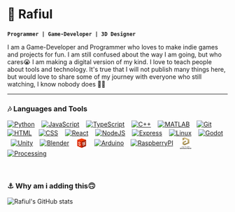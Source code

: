 # 🎃 Rafiul

**`Programmer | Game-Developer | 3D Designer`**

I am a Game-Developer and Programmer who loves to make indie games and projects for fun. I am still confused about the way I am going, but who cares😭 I am making a digital version of my kind. I love to teach people about tools and technology. It's true that I will not publish many things here, but would love to share some of my journey with everyone who still watching, I know nobody does 🏴‍☠️

---

### 🎶‍ Languages and Tools

<a href="https://www.python.org/"><img align="center" alt="Python" width="26px" height="26px" style="padding-bottom: 2px;" src="https://cdn.jsdelivr.net/gh/devicons/devicon/icons/python/python-plain.svg" /></a>&nbsp; &nbsp;
<a href="https://www.javascript.com/"><img align="center" alt="JavaScript" width="26px" height="26px" style="padding-bottom: 2px;" src="https://cdn.jsdelivr.net/gh/devicons/devicon/icons/javascript/javascript-plain.svg" /></a>&nbsp; &nbsp;
<a href="https://www.typescriptlang.org/"><img align="center" alt="TypeScript" width="26px" height="26px" style="padding-bottom: 2px;" src="https://cdn.jsdelivr.net/gh/devicons/devicon/icons/typescript/typescript-plain.svg" /></a>&nbsp; &nbsp;
<a href="https://isocpp.org//"><img align="center" alt="C++" width="26px" height="26px" style="padding-bottom: 2px;" src="https://cdn.jsdelivr.net/gh/devicons/devicon/icons/cplusplus/cplusplus-line.svg" /></a>&nbsp; &nbsp;
<a href="https://www.mathworks.com/products/matlab.html"><img align="center" alt="MATLAB" width="26px" height="26px" style="padding-bottom: 2px;" src="https://cdn.jsdelivr.net/gh/devicons/devicon/icons/matlab/matlab-original.svg" /></a>&nbsp; &nbsp;
<a href="https://git-scm.com/"><img align="center" alt="Git" width="26px" height="26px" style="padding-bottom: 2px;" src="https://cdn.jsdelivr.net/gh/devicons/devicon/icons/git/git-original.svg" /></a>&nbsp; &nbsp;
<a href="https://en.wikipedia.org/wiki/HTML/"><img align="center" alt="HTML" width="26px" height="26px" style="padding-bottom: 2px;" src="https://cdn.jsdelivr.net/gh/devicons/devicon/icons/html5/html5-plain.svg" /></a>&nbsp; &nbsp;
<a href="https://en.wikipedia.org/wiki/CSS/"><img align="center" alt="CSS" width="26px" height="26px" style="padding-bottom: 2px;" src="https://cdn.jsdelivr.net/gh/devicons/devicon/icons/css3/css3-plain.svg" /></a>&nbsp; &nbsp;
<a href="https://react.dev/"><img align="center" alt="React" width="26px" height="26px" style="padding-bottom: 2px;" src="https://cdn.jsdelivr.net/gh/devicons/devicon/icons/react/react-original.svg" /></a>&nbsp; &nbsp;
<a href="https://nodejs.org/"><img align="center" alt="NodeJS" width="26px" height="26px" style="padding-bottom: 2px;" src="https://cdn.jsdelivr.net/gh/devicons/devicon/icons/nodejs/nodejs-original.svg" /></a>&nbsp; &nbsp;
<a href="https://expressjs.com/"><img align="center" alt="Express" width="26px" height="26px" style="padding-bottom: 2px;" src="https://cdn.jsdelivr.net/gh/devicons/devicon/icons/express/express-original.svg" /></a>&nbsp; &nbsp;
<a href="https://www.debian.org/"><img align="center" alt="Linux" width="26px" height="26px" style="padding-bottom: 2px;" src="https://cdn.jsdelivr.net/gh/devicons/devicon/icons/linux/linux-original.svg" /></a>&nbsp; &nbsp;
<a href="https://godotengine.org/"><img align="center" alt="Godot" width="26px" height="26px" style="padding-bottom: 2px;" src="https://cdn.jsdelivr.net/gh/devicons/devicon/icons/godot/godot-original.svg" /></a>&nbsp; &nbsp;
<a href="https://unity.com/"><img align="center" alt="Unity" width="26px" height="26px" style="padding-bottom: 2px;" src="https://cdn.jsdelivr.net/gh/devicons/devicon/icons/unity/unity-original.svg" /></a>&nbsp; &nbsp;
<a href="https://www.blender.org/"><img align="center" alt="Blender" width="26px" height="26px" style="padding-bottom: 2px;" src="https://cdn.jsdelivr.net/gh/devicons/devicon/icons/blender/blender-original.svg" /></a>&nbsp; &nbsp;
<a href="https://www.solidworks.com//"><img align="center" alt="SolidWorks" width="26px" height="26px" style="padding-bottom: 2px;" src="./assets/images/solidworks.svg" /></a>&nbsp; &nbsp;
<a href="https://www.arduino.cc/"><img align="center" alt="Arduino" width="26px" height="26px" style="padding-bottom: 2px;" src="https://cdn.jsdelivr.net/gh/devicons/devicon/icons/arduino/arduino-original.svg" /></a>&nbsp; &nbsp;
<a href="https://www.raspberrypi.com/"><img align="center" alt="RaspberryPI" width="26px" height="26px" style="padding-bottom: 2px;" src="https://cdn.jsdelivr.net/gh/devicons/devicon/icons/raspberrypi/raspberrypi-original.svg" /></a>&nbsp; &nbsp;
<a href="https://www.altium.com/altium-designer/"><img align="center" alt="Altium" width="26px" height="26px" style="padding-bottom: 2px;" src="./assets/images/altium-designer.svg" /></a>&nbsp; &nbsp;
<a href="https://processing.org/"><img align="center" alt="Processing" width="26px" height="26px" style="padding-bottom: 2px;" src="https://cdn.jsdelivr.net/gh/devicons/devicon/icons/processing/processing-original.svg" /></a>&nbsp; &nbsp;

<br>

### ⚓ Why am i adding this🙃

![Rafiul's GitHub stats](https://github-readme-stats.vercel.app/api?username=q4rafiul&show_icons=true&theme=radical)

<!-- ![GitHub Streak](https://streak-stats.demolab.com?user=q4rafiul&theme=gruvbox&border_radius=4.5) -->